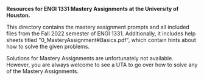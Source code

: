 **Resources for ENGI 1331 Mastery Assignments at the University of Houston.**

This directory contains the mastery assignment prompts and all included files from the Fall 2022 semester of ENGI 1331. Additionally, it includes help sheets titled "0_MasteryAssignment#Basics.pdf", which contain hints about how to solve the given problems.

Solutions for Mastery Assignments are unfortunately not available. However, you are always welcome to see a UTA to go over how to solve any of the Mastery Assignments.
